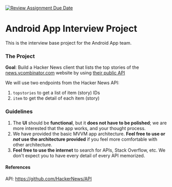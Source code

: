 [![Review Assignment Due Date](https://classroom.github.com/assets/deadline-readme-button-24ddc0f5d75046c5622901739e7c5dd533143b0c8e959d652212380cedb1ea36.svg)](https://classroom.github.com/a/wj3itY5u)

# Android App Interview Project

This is the interview base project for the Android App team.

### The Project

**Goal**: Build a Hacker News client that lists the top stories of the [news.ycombinator.com](https://news.ycombinator.com/) website by using [their public API](https://github.com/HackerNews/API)

We will use two endpoints from the Hacker News API:
1. `topstories`  to get a list of item (story) IDs
2. `item`  to get the detail of each item (story)

### Guidelines
1. The **UI** should be **functional**, but it **does not have to be polished**; we are more interested that the app works, and your thought process.
2. We have provided the basic MVVM app architecture. **Feel free to use or *not* use the architecture provided** if you feel more comfortable with other architecture.
3. **Feel free to use the internet** to search for APIs, Stack Overflow, etc. We don't expect you to have every detail of every API memorized.


#### References
API: https://github.com/HackerNews/API